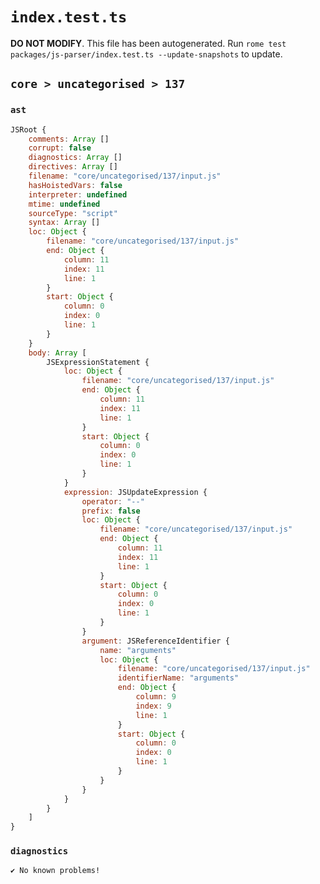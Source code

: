 # `index.test.ts`

**DO NOT MODIFY**. This file has been autogenerated. Run `rome test packages/js-parser/index.test.ts --update-snapshots` to update.

## `core > uncategorised > 137`

### `ast`

```javascript
JSRoot {
	comments: Array []
	corrupt: false
	diagnostics: Array []
	directives: Array []
	filename: "core/uncategorised/137/input.js"
	hasHoistedVars: false
	interpreter: undefined
	mtime: undefined
	sourceType: "script"
	syntax: Array []
	loc: Object {
		filename: "core/uncategorised/137/input.js"
		end: Object {
			column: 11
			index: 11
			line: 1
		}
		start: Object {
			column: 0
			index: 0
			line: 1
		}
	}
	body: Array [
		JSExpressionStatement {
			loc: Object {
				filename: "core/uncategorised/137/input.js"
				end: Object {
					column: 11
					index: 11
					line: 1
				}
				start: Object {
					column: 0
					index: 0
					line: 1
				}
			}
			expression: JSUpdateExpression {
				operator: "--"
				prefix: false
				loc: Object {
					filename: "core/uncategorised/137/input.js"
					end: Object {
						column: 11
						index: 11
						line: 1
					}
					start: Object {
						column: 0
						index: 0
						line: 1
					}
				}
				argument: JSReferenceIdentifier {
					name: "arguments"
					loc: Object {
						filename: "core/uncategorised/137/input.js"
						identifierName: "arguments"
						end: Object {
							column: 9
							index: 9
							line: 1
						}
						start: Object {
							column: 0
							index: 0
							line: 1
						}
					}
				}
			}
		}
	]
}
```

### `diagnostics`

```
✔ No known problems!

```
